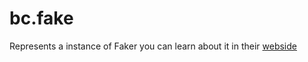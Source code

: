 # bc.fake

Represents a instance of Faker you can learn about it in their [webside](https://faker.readthedocs.io/en/master/)
